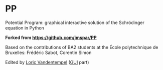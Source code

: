 # PP
Potential Program: graphical interactive solution of the Schrödinger equation in Python

**Forked from https://github.com/jmspar/PP**

Based on the contributions of BA2 students at the École polytechnique de Bruxelles:
Frédéric Sabot, Corentin Simon

Edited by [Loric Vandentempel](https://github.com/loricvdt/) ([GUI](GUI) part)
